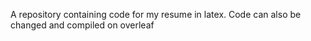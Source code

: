 A repository containing code for my resume in latex. Code can also be changed and compiled on overleaf

